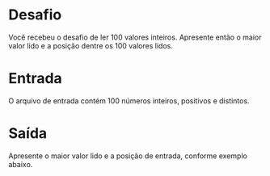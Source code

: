 # Desafio
Você recebeu o desafio de ler 100 valores inteiros. Apresente então o maior valor lido e a posição dentre os 100 valores lidos.

# Entrada
O arquivo de entrada contém 100 números inteiros, positivos e distintos.

# Saída
Apresente o maior valor lido e a posição de entrada, conforme exemplo abaixo.
